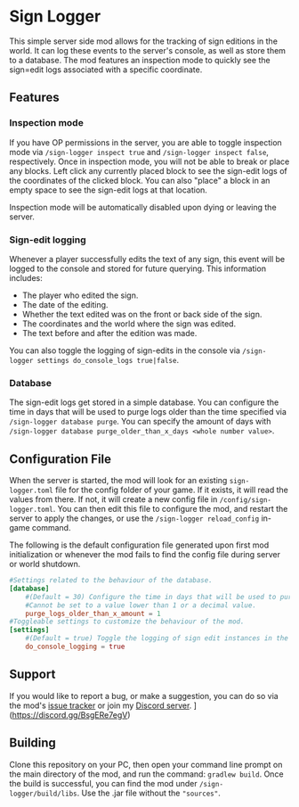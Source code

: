 # Sign Logger
This simple server side mod allows for the tracking of sign editions in the world. It can log these events to the server's console, as well as store them to a database. The mod features an inspection mode to quickly see the sign=edit logs associated with a specific coordinate.

## Features

### Inspection mode

If you have OP permissions in the server, you are able to toggle inspection mode via `/sign-logger inspect true` and `/sign-logger inspect false`, respectively. Once in inspection mode, you will not be able to break or place any blocks. Left click any currently placed block to see the sign-edit logs of the coordinates of the clicked block. You can also "place" a block in an empty space to see the sign-edit logs at that location.

Inspection mode will be automatically disabled upon dying or leaving the server.

### Sign-edit logging

Whenever a player successfully edits the text of any sign, this event will be logged to the console and stored for future querying. This information includes:
- The player who edited the sign.
- The date of the editing.
- Whether the text edited was on the front or back side of the sign.
- The coordinates and the world where the sign was edited.
- The text before and after the edition was made.

You can also toggle the logging of sign-edits in the console via `/sign-logger settings do_console_logs true|false`.

### Database

The sign-edit logs get stored in a simple database. You can configure the time in days that will be used to purge logs older than the time specified via `/sign-logger database purge`. You can specify the amount of days with `/sign-logger database purge_older_than_x_days <whole number value>`.

## Configuration  File

When the server is started, the mod will look for an existing `sign-logger.toml` file for the config folder of your game. If it exists, it will read the values from there. If not, it will create a new config file in `/config/sign-logger.toml`. You can then edit this file to configure the mod, and restart the server to apply the changes, or use the `/sign-logger reload_config` in-game command. 

The following is the default configuration file generated upon first mod initialization or whenever the mod fails to find the config file during server or world shutdown.

```toml
#Settings related to the behaviour of the database.
[database]
	#(Default = 30) Configure the time in days that will be used to purge log entries older than the time specified.
	#Cannot be set to a value lower than 1 or a decimal value.
	purge_logs_older_than_x_amount = 1
#Toggleable settings to customize the behaviour of the mod.
[settings]
	#(Default = true) Toggle the logging of sign edit instances in the console.
	do_console_logging = true
```

## Support

If you would like to report a bug, or make a suggestion, you can do so via the mod's [issue tracker]([https://github.com/ArkoSammy12/creeper-healing/issues](https://github.com/ArkoSammy12/sign-logger/issues)) or join my [Discord server](https://discord.gg/UKr8n3b3ze). ](https://discord.gg/BsgERe7egV)

## Building

Clone this repository on your PC, then open your command line prompt on the main directory of the mod, and run the command: `gradlew build`. Once the build is successful, you can find the mod under `/sign-logger/build/libs`. Use the .jar file without the `"sources"`.
